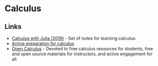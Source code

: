 # Calculus

## Links

- [Calculus with Julia (2019)](https://calculuswithjulia.github.io/) - Set of notes for learning calculus.
- [Active preparation for calculus](https://opencalculus.wordpress.com/2019/01/02/active-preparation-for-calculus/)
- [Open Calculus](https://opencalculus.wordpress.com/) - Devoted to free calculus resources for students, free and open source materials for instructors, and active engagement for all.
